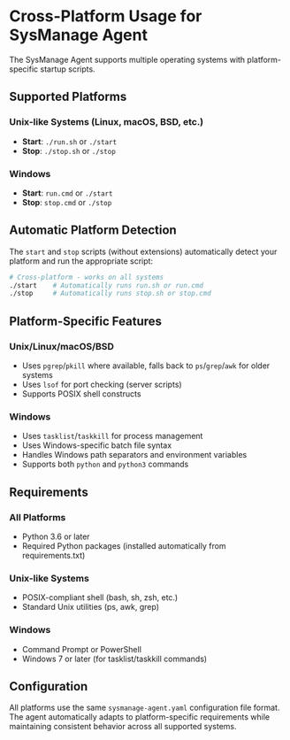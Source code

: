# Cross-Platform Usage for SysManage Agent

The SysManage Agent supports multiple operating systems with platform-specific startup scripts.

## Supported Platforms

### Unix-like Systems (Linux, macOS, BSD, etc.)
- **Start**: `./run.sh` or `./start`
- **Stop**: `./stop.sh` or `./stop`

### Windows
- **Start**: `run.cmd` or `./start`
- **Stop**: `stop.cmd` or `./stop`

## Automatic Platform Detection

The `start` and `stop` scripts (without extensions) automatically detect your platform and run the appropriate script:

```bash
# Cross-platform - works on all systems
./start    # Automatically runs run.sh or run.cmd
./stop     # Automatically runs stop.sh or stop.cmd
```

## Platform-Specific Features

### Unix/Linux/macOS/BSD
- Uses `pgrep`/`pkill` where available, falls back to `ps`/`grep`/`awk` for older systems
- Uses `lsof` for port checking (server scripts)
- Supports POSIX shell constructs

### Windows
- Uses `tasklist`/`taskkill` for process management
- Uses Windows-specific batch file syntax
- Handles Windows path separators and environment variables
- Supports both `python` and `python3` commands

## Requirements

### All Platforms
- Python 3.6 or later
- Required Python packages (installed automatically from requirements.txt)

### Unix-like Systems
- POSIX-compliant shell (bash, sh, zsh, etc.)
- Standard Unix utilities (ps, awk, grep)

### Windows
- Command Prompt or PowerShell
- Windows 7 or later (for tasklist/taskkill commands)

## Configuration

All platforms use the same `sysmanage-agent.yaml` configuration file format. The agent automatically adapts to platform-specific requirements while maintaining consistent behavior across all supported systems.